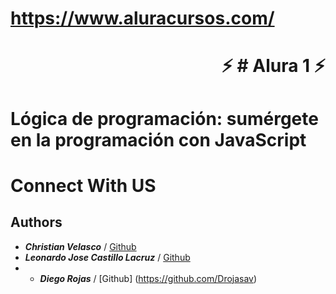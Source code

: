 
# https://www.aluracursos.com/ 
 
 
 <h1 align="right"> ⚡ # Alura 1 ⚡ </h1>

# Lógica de programación: sumérgete en la programación con JavaScript


# Connect With US
<h2> Authors</h2>

 -  ***Christian Velasco*** / [Github](https://github.com/christianpva) 
 - ***Leonardo Jose Castillo Lacruz*** / [Github](https://github.com/ljcl79) 
 - - ***Diego Rojas*** / [Github] (https://github.com/Drojasav)  
